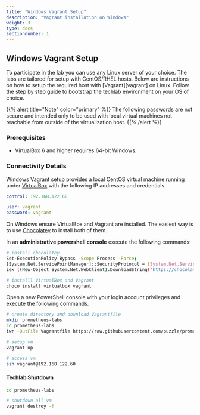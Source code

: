 ```yaml
---
title: "Windows Vagrant Setup"
description: "Vagrant installation on Windows"
weight: 3
type: docs
sectionnumber: 1
---
```


## Windows Vagrant Setup

To participate in the lab you can use any Linux server
of your choice.  The labs are tailored for setup with
CentOS/RHEL hosts. Below are instructions on how to setup
the required host with [Vagrant][vagrant] on Linux.
Follow the step by step guide to bootstrap the techlab
environment on your OS of choice.

{{% alert title="Note" color="primary" %}}
The following passwords are not secure and intended only to
be used with local virtual machines not reachable from outside
of the virtualization host.
{{% /alert %}}


### Prerequisites

* VirtualBox 6 and higher requires 64-bit Windows.


### Connectivity Details

Windows Vagrant setup provides a local
CentOS virtual machine running under [VirtualBox][virtualbox] with the
following IP addresses and credentials.

```yaml
control: 192.168.122.60

user: vagrant
password: vagrant
```

On Windows ensure VirtualBox and Vagrant are installed.
The easiest way is to use [Chocolatey][chocolatey] to install
both of them.

In an **administrative powershell console** execute the following
commands:

```bash
# install chocolatey
Set-ExecutionPolicy Bypass -Scope Process -Force;
[System.Net.ServicePointManager]::SecurityProtocol = [System.Net.ServicePointManager]::SecurityProtocol -bor 3072;
iex ((New-Object System.Net.WebClient).DownloadString('https://chocolatey.org/install.ps1'))

# installl VirtualBox and Vagrant
choco install virtualbox vagrant

```

Open a new PowerShell console with your login account privileges
and execute the following commands.

```bash
# create directory and download Vagrantfile
mkdir prometheus-labs
cd prometheus-labs
iwr -OutFile Vagrantfile https://raw.githubusercontent.com/puzzle/prometheus-labs/main/Vagrantfile

# setup vm
vagrant up

# access vm
ssh vagrant@192.168.122.60
```

#### Techlab Shutdown

```bash
cd prometheus-labs

# shutdown all vm
vagrant destroy -f
```
[virtualbox]: https://www.virtualbox.org/
[chocolatey]: https://chocolatey.org/
